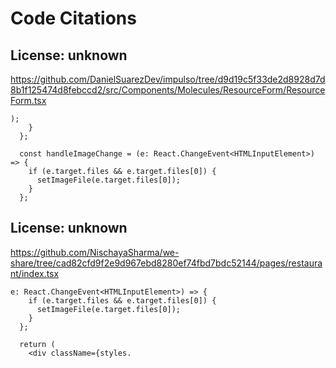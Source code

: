 # Code Citations

## License: unknown
https://github.com/DanielSuarezDev/impulso/tree/d9d19c5f33de2d8928d7d8b1f125474d8febccd2/src/Components/Molecules/ResourceForm/ResourceForm.tsx

```
);
    }
  };

  const handleImageChange = (e: React.ChangeEvent<HTMLInputElement>) => {
    if (e.target.files && e.target.files[0]) {
      setImageFile(e.target.files[0]);
    }
  };
```


## License: unknown
https://github.com/NischayaSharma/we-share/tree/cad82cfd9f2e9d967ebd8280ef74fbd7bdc52144/pages/restaurant/index.tsx

```
e: React.ChangeEvent<HTMLInputElement>) => {
    if (e.target.files && e.target.files[0]) {
      setImageFile(e.target.files[0]);
    }
  };
  
  return (
    <div className={styles.
```

